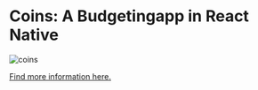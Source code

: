 # Coins: A Budgetingapp in React Native
![coins](https://user-images.githubusercontent.com/74826613/220059701-f03f8265-35d6-486d-8406-046b39c90f65.png)

[Find more information here.](https://oerol.de/projects.html)
